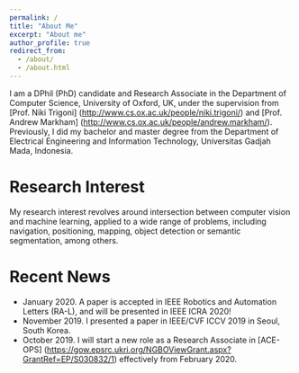 ```yaml
---
permalink: /
title: "About Me"
excerpt: "About me"
author_profile: true
redirect_from: 
  - /about/
  - /about.html
---
```


I am a DPhil (PhD) candidate and Research Associate in the Department of Computer Science, University of Oxford, UK, under the supervision from [Prof. Niki Trigoni] (http://www.cs.ox.ac.uk/people/niki.trigoni/) and [Prof. Andrew Markham] (http://www.cs.ox.ac.uk/people/andrew.markham/). Previously, I did my bachelor and master degree from the Department of Electrical Engineering and Information Technology, Universitas Gadjah Mada, Indonesia.

Research Interest
======
My research interest revolves around intersection between computer vision and machine learning, applied to a wide range of problems, including navigation, positioning, mapping, object detection or semantic segmentation, among others.

Recent News
======
* January 2020. A paper is accepted in IEEE Robotics and Automation Letters (RA-L), and will be presented in IEEE ICRA 2020!
* November 2019. I presented a paper in IEEE/CVF ICCV 2019 in Seoul, South Korea.
* October 2019. I will start a new role as a Research Associate in [ACE-OPS] (https://gow.epsrc.ukri.org/NGBOViewGrant.aspx?GrantRef=EP/S030832/1) effectively from February 2020.

